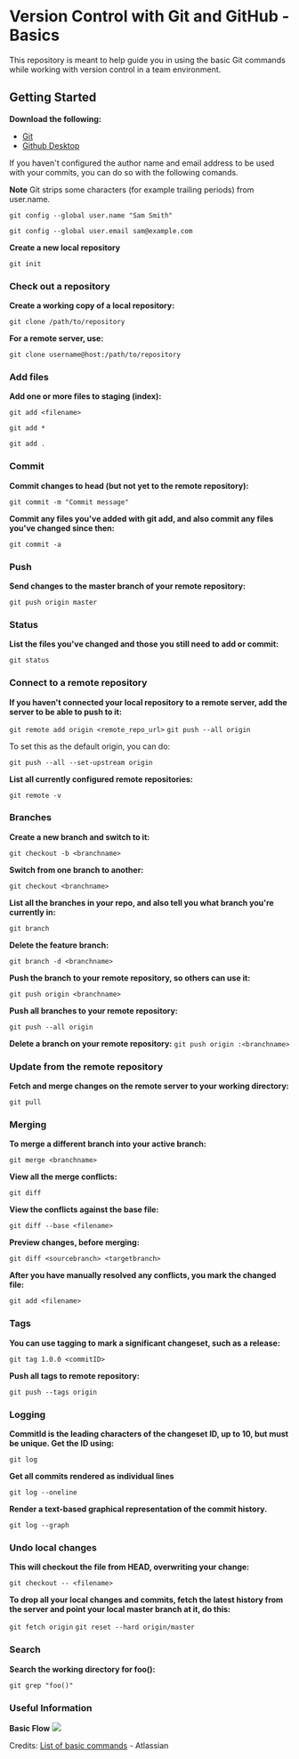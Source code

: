 # Version Control with Git and GitHub - Basics
This repository is meant to help guide you in using the basic Git commands while working with version control in a team environment. 

## Getting Started

**Download the following:**
- [Git](https://git-scm.com/downloads "Git Download")
- [Github Desktop](https://desktop.github.com/ "GitHub Destop Download")

If you haven't configured the author name and email address to be used with your commits, you can do so with the following comands.

**Note** Git strips some characters (for example trailing periods) from user.name.

`git config --global user.name "Sam Smith"`

`git config --global user.email sam@example.com`

**Create a new local repository**

`git init`

### Check out a repository

**Create a working copy of a local repository:**

`git clone /path/to/repository`

**For a remote server, use:**

`git clone username@host:/path/to/repository`

### Add files
**Add one or more files to staging (index):**

`git add <filename>`

`git add *`

`git add .`

### Commit	
**Commit changes to head (but not yet to the remote repository):**

`git commit -m "Commit message"`

**Commit any files you've added with git add, and also commit any files you've changed since then:**

`git commit -a`

### Push
**Send changes to the master branch of your remote repository:**

`git push origin master`

### Status
**List the files you've changed and those you still need to add or commit:**

`git status`

### Connect to a remote repository
**If you haven't connected your local repository to a remote server, add the server to be able to push to it:**

`git remote add origin <remote_repo_url>`
`git push --all origin`

To set this as the default origin, you can do: 

`git push --all --set-upstream origin`

**List all currently configured remote repositories:**	

`git remote -v`

### Branches
**Create a new branch and switch to it:**

`git checkout -b <branchname>`

**Switch from one branch to another:**

`git checkout <branchname>`

**List all the branches in your repo, and also tell you what branch you're currently in:**

`git branch`

**Delete the feature branch:**

`git branch -d <branchname>`

**Push the branch to your remote repository, so others can use it:**

`git push origin <branchname>`

**Push all branches to your remote repository:**

`git push --all origin`

**Delete a branch on your remote repository:**
`git push origin :<branchname>`

### Update from the remote repository
**Fetch and merge changes on the remote server to your working directory:**

`git pull`

### Merging
**To merge a different branch into your active branch:**

`git merge <branchname>`

**View all the merge conflicts:**

`git diff`

**View the conflicts against the base file:**

`git diff --base <filename>`

**Preview changes, before merging:**

`git diff <sourcebranch> <targetbranch>`

**After you have manually resolved any conflicts, you mark the changed file:**

`git add <filename>`

### Tags 
**You can use tagging to mark a significant changeset, such as a release:**

`git tag 1.0.0 <commitID>`

**Push all tags to remote repository:**

`git push --tags origin`

### Logging
**CommitId is the leading characters of the changeset ID, up to 10, but must be unique. Get the ID using:**

`git log`

**Get all commits rendered as individual lines**

`git log --oneline`

**Render a text-based graphical representation of the commit history.**

`git log --graph`


### Undo local changes
**This will checkout the file from HEAD, overwriting your change:**

`git checkout -- <filename>`

**To drop all your local changes and commits, fetch the latest history from the server and point your local master branch at it, do this:**

`git fetch origin`
`git reset --hard origin/master`

### Search

**Search the working directory for foo():**

`git grep "foo()"`

### Useful Information

**Basic Flow**
![](https://raw.githubusercontent.com/inland-empire-software-development/gitvc/master/images/basic-flow.png)

Credits:
[List of basic commands](https://confluence.atlassian.com/bitbucketserver/basic-git-commands-776639767.html "List of basic commands") - Atlassian 